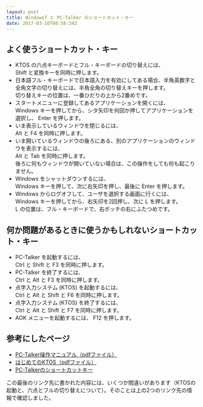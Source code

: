 ```yaml
---
layout: post
title: Windows7 と PC-Talker のショートカット・キー
date: 2017-03-16T08:58:34Z
---
```

## よく使うショートカット・キー

- KTOS の六点キーボードとフル・キーボードの切り替えには、  
Shift と変換キーを同時に押します。
- 日本語フル・キーボードで日本語入力を有効にしてある場合、半角英数字と全角文字の切り替えには、半角全角の切り替えキーを押します。  
切り替えキーの位置は、一番ひだりの上から2番めです。
- スタートメニューに登録してあるアプリケーションを開くには、  
Windows キーを押してから、シタ矢印を何回か押してアプリケーションを選択し、 Enter を押します。
- いま表示しているウィンドウを閉じるには、  
Alt と F4 を同時に押します。
- いま開いているウィンドウの後ろにある、別のアプリケーションのウィンドウを表示するには、  
Alt と Tab を同時に押します。  
後ろに何もウィンドウが開いていない場合は、この操作をしても何も起こりません。
- Windows をシャットダウンするには、  
Windows キーを押して、次に右矢印を押し、最後に Enter を押します。
- Windows からログオフして、ユーザを選択する画面に行くには、  
Windows キーを押してから、右矢印を2回押し、次に L を押します。  
L の位置は、フル・キーボードで、右ポッチの右にふたつめです。

## 何か問題があるときに使うかもしれないショートカット・キー

- PC-Talker を起動するには、  
Ctrl と Shift と F3 を同時に押します。
- PC-Talker を終了するには、  
Ctrl と Alt と F3 を同時に押します。
- 点字入力システム (KTOS) を起動するには、  
Ctrl と Alt と Shift と F6 を同時に押します。
- 点字入力システム (KTOS) を終了するには、  
Ctrl と Alt と Shift と F7 を同時に押します。
- AOK メニューを起動するには、
F12 を押します。

## 参考にしたページ

- [PC-Talker操作マニュアル（pdfファイル）](http://pctalker.net/download/pdf/pctalker8273_manual.pdf)
- [はじめてのKTOS（pdfファイル）](https://www.littlesnow.jp/down_load/hajimeteno_ktos.pdf)
- [PC-Talkerのショートカットキー](http://www6.plala.or.jp/kakehasi/reader/pc-talker/pc-talker-key-hyo.html)

この最後のリンク先に書かれた内容には、いくつか間違いがあります（KTOSの起動と、六点とフルの切り替えについて）。そのことは上の2つのリンク先の情報で確認しました。
